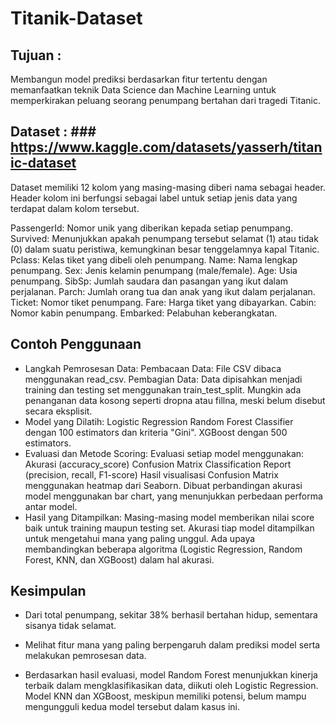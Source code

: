 # Titanik-Dataset
## Tujuan :
Membangun model prediksi berdasarkan fitur tertentu dengan memanfaatkan teknik Data Science dan Machine Learning untuk memperkirakan peluang seorang penumpang bertahan dari tragedi Titanic.
## Dataset : ### https://www.kaggle.com/datasets/yasserh/titanic-dataset
Dataset memiliki 12 kolom yang masing-masing diberi nama sebagai header. Header kolom ini berfungsi sebagai label untuk setiap jenis data yang terdapat dalam kolom tersebut.

PassengerId: Nomor unik yang diberikan kepada setiap penumpang.
Survived: Menunjukkan apakah penumpang tersebut selamat (1) atau tidak (0) dalam suatu peristiwa, kemungkinan besar tenggelamnya kapal Titanic.
Pclass: Kelas tiket yang dibeli oleh penumpang.
Name: Nama lengkap penumpang.
Sex: Jenis kelamin penumpang (male/female).
Age: Usia penumpang.
SibSp: Jumlah saudara dan pasangan yang ikut dalam perjalanan.
Parch: Jumlah orang tua dan anak yang ikut dalam perjalanan.
Ticket: Nomor tiket penumpang.
Fare: Harga tiket yang dibayarkan.
Cabin: Nomor kabin penumpang.
Embarked: Pelabuhan keberangkatan.

## Contoh Penggunaan
- Langkah Pemrosesan Data:
Pembacaan Data: File CSV dibaca menggunakan read_csv.
Pembagian Data: Data dipisahkan menjadi training dan testing set menggunakan train_test_split.
Mungkin ada penanganan data kosong seperti dropna atau fillna, meski belum disebut secara eksplisit.
- Model yang Dilatih:
Logistic Regression
Random Forest Classifier dengan 100 estimators dan kriteria "Gini".
XGBoost dengan 500 estimators.
- Evaluasi dan Metode Scoring:
Evaluasi setiap model menggunakan:
Akurasi (accuracy_score)
Confusion Matrix
Classification Report (precision, recall, F1-score)
Hasil visualisasi Confusion Matrix menggunakan heatmap dari Seaborn.
Dibuat perbandingan akurasi model menggunakan bar chart, yang menunjukkan perbedaan performa antar model.
- Hasil yang Ditampilkan:
Masing-masing model memberikan nilai score baik untuk training maupun testing set.
Akurasi tiap model ditampilkan untuk mengetahui mana yang paling unggul.
Ada upaya membandingkan beberapa algoritma (Logistic Regression, Random Forest, KNN, dan XGBoost) dalam hal akurasi.

## Kesimpulan
- Dari total penumpang, sekitar 38% berhasil bertahan hidup, sementara sisanya tidak selamat.

- Melihat fitur mana yang paling berpengaruh dalam prediksi model serta melakukan pemrosesan data.

- Berdasarkan hasil evaluasi, model Random Forest menunjukkan kinerja terbaik dalam mengklasifikasikan data, diikuti oleh Logistic Regression. Model KNN dan XGBoost,     meskipun memiliki potensi, belum mampu mengungguli kedua model tersebut dalam kasus ini.




